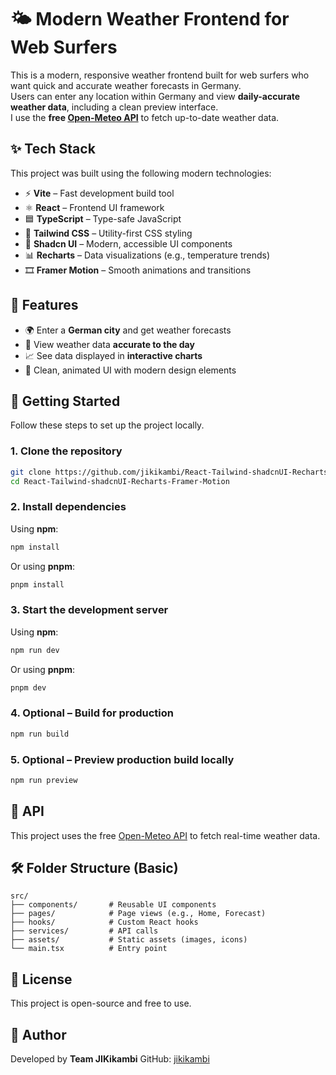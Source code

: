 # 🌤️ Modern Weather Frontend for Web Surfers

This is a modern, responsive weather frontend built for web surfers who want quick and accurate weather forecasts in Germany.  
Users can enter any location within Germany and view **daily-accurate weather data**, including a clean preview interface.  
I use the **free [Open-Meteo API](https://open-meteo.com/)** to fetch up-to-date weather data.

## ✨ Tech Stack

This project was built using the following modern technologies:

- ⚡ **Vite** – Fast development build tool  
- ⚛️ **React** – Frontend UI framework  
- 🟦 **TypeScript** – Type-safe JavaScript  
- 🎨 **Tailwind CSS** – Utility-first CSS styling  
- 🧩 **Shadcn UI** – Modern, accessible UI components  
- 📊 **Recharts** – Data visualizations (e.g., temperature trends)  
- 🎞️ **Framer Motion** – Smooth animations and transitions  

## 🚀 Features

- 🌍 Enter a **German city** and get weather forecasts
- 📅 View weather data **accurate to the day**
- 📈 See data displayed in **interactive charts**
- 🎨 Clean, animated UI with modern design elements

## 🔧 Getting Started

Follow these steps to set up the project locally.

### 1. Clone the repository

```bash
git clone https://github.com/jikikambi/React-Tailwind-shadcnUI-Recharts-Framer-Motion.git
cd React-Tailwind-shadcnUI-Recharts-Framer-Motion
````

### 2. Install dependencies

Using **npm**:

```bash
npm install
```

Or using **pnpm**:

```bash
pnpm install
```

### 3. Start the development server

Using **npm**:

```bash
npm run dev
```

Or using **pnpm**:

```bash
pnpm dev
```

### 4. Optional – Build for production

```bash
npm run build
```

### 5. Optional – Preview production build locally

```bash
npm run preview
```

## 📡 API

This project uses the free [Open-Meteo API](https://open-meteo.com/) to fetch real-time weather data.

## 🛠️ Folder Structure (Basic)

```
src/
├── components/       # Reusable UI components
├── pages/            # Page views (e.g., Home, Forecast)
├── hooks/            # Custom React hooks
├── services/         # API calls
├── assets/           # Static assets (images, icons)
└── main.tsx          # Entry point
```

## 📄 License

This project is open-source and free to use.

## 🙌 Author

Developed by **Team JIKikambi**
GitHub: [jikikambi](https://github.com/jikikambi)
